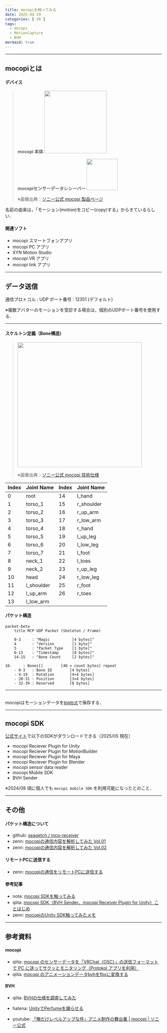 ```yaml
---
title: mocopiを触ってみる
date: 2025-04-29
categories: [ VR ]
tags: 
  - mocopi
  - MotionCapture
  - BVH
mermaid: true
---
```



---
## mocopiとは


#### デバイス

> **mocopi 本体**
> <img src="https://www.sony.jp/mocopi/images/products/mocopi_product_01.jpg" alt="" width=200>
> 
> **mocopiセンサーデータレシーバー**
> <img src="https://www.sony.jp/mocopi/images/products/mocopi_parts_01.jpg" alt="" width=100>
> 
> ※画像出典：[ソニー公式 mocopi 製品ページ](https://www.sony.jp/mocopi/)


名前の由来は，「モーション(motion)をコピー(copy)する」からきているらしい．


#### 関連ソフト

- mocopi スマートフォンアプリ
- mocopi PC アプリ
- XYN Motion Studio
- mocopi VR アプリ
- mocopi link アプリ

--- 
## データ送信

通信プロトコル : UDP
ポート番号 : 12351 (デフォルト) 

※複数アバターのモーションを受診する場合は，個別のUDPポート番号を使用する．


--- 
#### スケルトン定義（Bone構造）


> <img src="https://www.sony.co.jp/en/Products/mocopi-dev/img/home/TechSpec_02.png" alt="" width=400>
> 
> ※画像出典：[ソニー公式 mocopi 技術仕様](https://www.sony.co.jp/en/Products/mocopi-dev/jp/documents/Home/TechSpec.html)


| Index | Joint Name | Index | Joint Name |
| ----- | ---------- | ----- | ---------- |
| 0     | root       | 14    | l_hand     |
| 1     | torso_1    | 15    | r_shoulder |
| 2     | torso_2    | 16    | r_up_arm   |
| 3     | torso_3    | 17    | r_low_arm  |
| 4     | torso_4    | 18    | r_hand     |
| 5     | torso_5    | 19    | l_up_leg   |
| 6     | torso_6    | 20    | l_low_leg  |
| 7     | torso_7    | 21    | l_foot     |
| 8     | neck_1     | 22    | l_toes     |
| 9     | neck_2     | 23    | r_up_leg   |
| 10    | head       | 24    | r_low_leg  |
| 11    | l_shoulder | 25    | r_foot     |
| 12    | l_up_arm   | 26    | r_toes     |
| 13    | l_low_arm  |       |            |




#### パケット構造

```mermaid
packet-beta
    title MCP UDP Packet (Skeleton / Frame)

    0-3     : "Magic          [4 bytes]"
    4       : "Version        [1 byte]"    
    5       : "Packet Type    [1 byte]"    
    6-13    : "Timestamp      [8 bytes]"   
    14-15   : "Bone Count     [2 bytes]"   
```

    16-     : Bones[]        [40 × count bytes] repeat
        - 0-3   : Bone ID        [4 bytes]   
        - 4-19  : Rotation       [4×4 bytes] 
        - 20-31 : Position       [3×4 bytes] 
        - 32-39 : Reserved       [8 bytes]   




---
## 

mocopiはモーションデータを[`BVH形式`][wikipedia: Biovision Hierarchy]で保存する．



---
## mocopi SDK

[公式サイト][mocopi SDKダウンロード]で以下のSDKがダウンロードできる（2025/05 現在）

- mocopi Reciever Plugin for Unity
- mocopi Reciever Plugin for MotionBuilder
- mocopi Reciever Plugin for Maya
- mocopi Reciever Plugin for Blender
- mocopi sensor data reader
- mocopi Mobile SDK
- BVH Sender

※2024/08 頃に個人でも `mocopi mobile SDK` を利用可能になったとのこと．




---
## その他

#### パケット構造について

- github: [seagetch / mcp-receiver](https://github.com/seagetch/mcp-receiver/blob/main/doc/Protocol.md)
- zenn: [mocopiの通信内容を解析してみた Vol.01](https://zenn.dev/toyoshimorioka/articles/96dbe00b87601f)
- zenn: [mocopiの通信内容を解析してみた Vol.02]()

#### リモートPCに送信する
- zenn: [mocopiの通信をリモートPCに送信する](https://zenn.dev/srgr0/articles/mocopi-remote)


#### 参考記事

- note: [mocopi SDKを触ってみる](https://note.com/oshimu/n/nf81d104955d0)
- qiita: [mocopi SDK（BVH Sender、mocopi Receiver Plugin for Unity）ことはじめ](https://qiita.com/lain_xr/items/86aac3bc533bdae73cbb)
- zenn: [mocopiのUnity SDK触ってみたメモ]()











--- 
## 参考資料

#### mocopi
- qiita: [mocopi のセンサーデータを「VRChat（OSC）」の送信フォーマットで PC に送ってサクッとモニタリング（Protokol アプリを利用）](https://qiita.com/youtoy/items/c2cd8c3464fa4edda810)
- qiita: [mocopi のアニメーションデータbvhをfbxに変換する](https://qiita.com/afjk/items/334b69727ea473a53190)


#### BVH
- qiita: [BVHの仕様を調査してみた](https://qiita.com/matchyy/items/ee99fb28110e4614323f)
- hatena: [UnityでPerfumeを踊らせる](https://nn-hokuson.hatenablog.com/entry/2016/07/21/212313)

- youtube: [「俺だけレベルアップな件」アニメ制作の舞台裏 | mocopi | ソニー公式](https://www.youtube.com/watch?v=lx_bNKbFJA8&t=168s)






<!-- Link -->
[バンダイナムコ研究所のモーションキャプチャデータセット]: https://github.com/BandaiNamcoResearchInc/Bandai-Namco-Research-Motiondataset/tree/master


[wikipedia: Biovision Hierarchy]: https://ja.wikipedia.org/wiki/Biovision_Hierarchy



<!-- Link | mocopi公式 -->
[mocopi ヘルプガイドpdf]: https://helpguide.sony.net/mobile/qm-ss1/v1/ja/print.pdf

[mocopi 技術仕様]: https://www.sony.co.jp/en/Products/mocopi-dev/jp/documents/Home/TechSpec.html
[mocopi SDKダウンロード]: https://www.sony.co.jp/en/Products/mocopi-dev/jp/downloads/DownloadInfo.html





<!-- Link -->
[1]: https://www.sony.jp/mocopi/info/20240830.html?srsltid=AfmBOoqh4NJaMqbKSlEAYiylpfho8eyELJPVmYwRTcYTceiXB13t2np0

